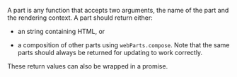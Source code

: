 A part is any function that accepts two arguments,
the name of the part and the rendering context.
A part should return either:

* an string containing HTML, or

* a composition of other parts using `webParts.compose`.
  Note that the same parts should always be returned for updating to work correctly.

These return values can also be wrapped in a promise.
